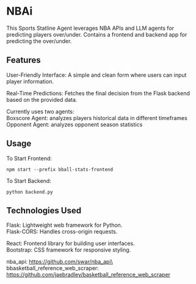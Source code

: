 # NBAi

This Sports Statline Agent leverages NBA APIs and LLM agents for predicting players over/under. Contains a frontend and backend app for predicting the over/under.

## Features

User-Friendly Interface: A simple and clean form where users can input player information.

Real-Time Predictions: Fetches the final decision from the Flask backend based on the provided data.

Currently uses two agents:\
Boxscore Agent: analyzes players historical data in different timeframes\
Opponent Agent: analyzes opponent season statistics

## Usage

To Start Frontend:

```console
npm start --prefix bball-stats-frontend
```

To Start Backend:

```console
python backend.py
```

## Technologies Used
Flask: Lightweight web framework for Python.\
Flask-CORS: Handles cross-origin requests.

React: Frontend library for building user interfaces.\
Bootstrap: CSS framework for responsive styling.

nba_api: https://github.com/swar/nba_api\
bbasketball_reference_web_scraper: https://github.com/jaebradley/basketball_reference_web_scraper